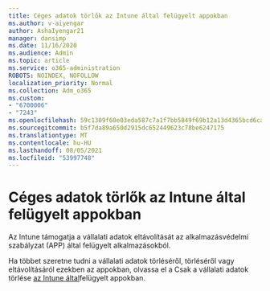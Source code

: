 ```yaml
---
title: Céges adatok törlők az Intune által felügyelt appokban
ms.author: v-aiyengar
author: AshaIyengar21
manager: dansimp
ms.date: 11/16/2020
ms.audience: Admin
ms.topic: article
ms.service: o365-administration
ROBOTS: NOINDEX, NOFOLLOW
localization_priority: Normal
ms.collection: Adm_o365
ms.custom:
- "6700006"
- "7243"
ms.openlocfilehash: 59c1309f60e03eda587c7a1f7bb5849f69b12a13d4365bcd6ca4e862d0e53e2e
ms.sourcegitcommit: b5f7da89a650d2915dc652449623c78be6247175
ms.translationtype: MT
ms.contentlocale: hu-HU
ms.lasthandoff: 08/05/2021
ms.locfileid: "53997748"
---
```

# <a name="wipe-corporate-data-from-intune-managed-apps"></a>Céges adatok törlők az Intune által felügyelt appokban

Az Intune támogatja a vállalati adatok eltávolítását az alkalmazásvédelmi szabályzat (APP) által felügyelt alkalmazásokból. 

Ha többet szeretne tudni a vállalati adatok törléséről, törléséről vagy eltávolításáról ezekben az appokban, olvassa el a Csak a vállalati adatok törlése [az Intune által](https://docs.microsoft.com/mem/intune/apps/apps-selective-wipe)felügyelt appokban.
